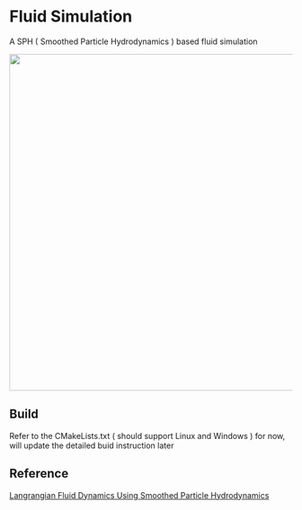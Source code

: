 # Fluid Simulation
A SPH ( Smoothed Particle Hydrodynamics ) based fluid simulation
<div align='center'>
    <img src='demo.gif' width = '600px'>
</div>

## Build
Refer to the CMakeLists.txt ( should support Linux and Windows ) for now, will update the detailed buid instruction later

## Reference
[Langrangian Fluid Dynamics Using Smoothed Particle Hydrodynamics](http://image.diku.dk/projects/media/kelager.06.pdf)
